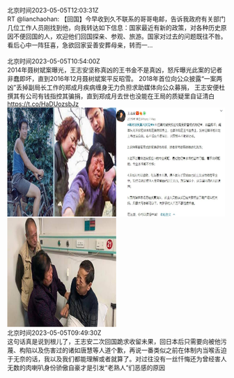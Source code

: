 北京时间2023-05-05T12:03:31Z<br>RT @lianchaohan: 【回国】今早收到久不联系的哥哥电邮，告诉我政府有关部门几位工作人员刚找到他，向我转达如下信息：国家最近有新的政策，对各种历史原因不便回国的人，欢迎他们回国探亲、参观、旅游。国家对过去的问题既往不咎。看后心中一阵狂喜，急欲回家妥善安葬母亲，转而一…<br><br>北京时间2023-05-05T10:54:00Z<br>2014年聂树斌案曝光，王志安坚称真凶的王书金不是真凶，怒斥曝光此案的记者非蠢即坏，直到2016年12月聂树斌案平反昭雪。
2018年首位向公众披露“一案两凶”丢掉副局长工作的郑成月疾病缠身无力负担求助媒体向公众募捐，
王志安便杜撰其有公司有钱指控其骗捐，直到郑成月去世也没能在王局的质疑里自证清白 https://t.co/HaDUozsbJz<br><img src='/temp/2023/1654318498846478338_0.jpg' width='250' height='250'><img src='/temp/2023/1654318498846478338_1.jpg' width='250' height='250'><img src='/temp/2023/1654318498846478338_2.jpg' width='250' height='250'><br>北京时间2023-05-05T09:49:30Z<br>这句话真是说到根儿了，王志安二次回国跪求收留未果，回日本后只需要向被他污蔑、构陷以及伤害过的诸如唐慧等人道个歉，再说一番类似之前在体制内当喉舌迫于无奈的话，我以及我们都能理解或者就算了。对过往没有一丝忏悔还为曾经害人无数的肉喇叭身份骄傲自豪才是引发“老熟人”们恶感的原因<br><br>